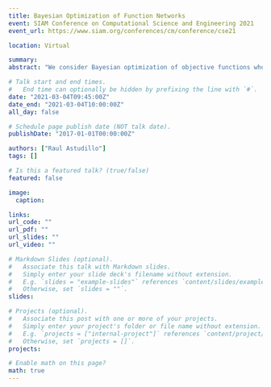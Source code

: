 ```yaml
---
title: Bayesian Optimization of Function Networks
event: SIAM Conference on Computational Science and Engineering 2021
event_url: https://www.siam.org/conferences/cm/conference/cse21

location: Virtual

summary: 
abstract: "We consider Bayesian optimization of objective functions whose evaluations require evaluating a series of expensive-to-evaluate functions arranged in a network so that each function takes as input the output of its parent nodes. While the standard Bayesian optimization approach observes only the objective value, our approach delivers greater sample efficiency by observing information that the standard approach ignores: intermediate output within the network. Our approach models the nodes of the network using independent Gaussian processes and chooses the points to evaluate using as its acquisition function the expected improvement computed with respect to the implied posterior on the objective function. Although this acquisition function cannot be computed in closed form, we maximize it using a sample average approximation approach. Numerical experiments show that our approach substantially outperforms standard Bayesian optimization benchmarks"

# Talk start and end times.
#   End time can optionally be hidden by prefixing the line with `#`.
date: "2021-03-04T09:45:00Z"
date_end: "2021-03-04T10:00:00Z"
all_day: false

# Schedule page publish date (NOT talk date).
publishDate: "2017-01-01T00:00:00Z"

authors: ["Raul Astudillo"]
tags: []

# Is this a featured talk? (true/false)
featured: false

image:
  caption:

links:
url_code: ""
url_pdf: ""
url_slides: ""
url_video: ""

# Markdown Slides (optional).
#   Associate this talk with Markdown slides.
#   Simply enter your slide deck's filename without extension.
#   E.g. `slides = "example-slides"` references `content/slides/example-slides.md`.
#   Otherwise, set `slides = ""`.
slides:

# Projects (optional).
#   Associate this post with one or more of your projects.
#   Simply enter your project's folder or file name without extension.
#   E.g. `projects = ["internal-project"]` references `content/project/deep-learning/index.md`.
#   Otherwise, set `projects = []`.
projects:

# Enable math on this page?
math: true
---
```

